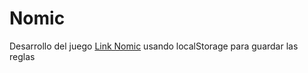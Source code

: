 Nomic
=====

Desarrollo del juego [Link Nomic](http://es.wikipedia.org/wiki/Nomic_(juego)) usando localStorage para guardar las reglas
